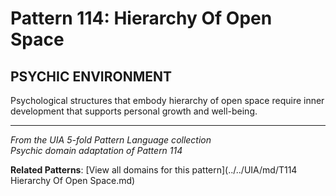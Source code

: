 # Pattern 114: Hierarchy Of Open Space

## PSYCHIC ENVIRONMENT

Psychological structures that embody hierarchy of open space require inner development that supports personal growth and well-being.

---

*From the UIA 5-fold Pattern Language collection*  
*Psychic domain adaptation of Pattern 114*

**Related Patterns**: [View all domains for this pattern](../../UIA/md/T114 Hierarchy Of Open Space.md)